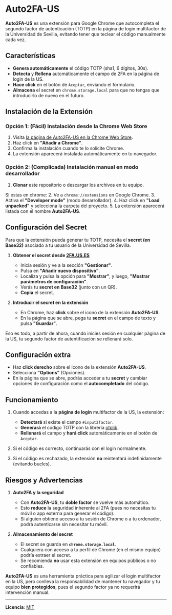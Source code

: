 # Auto2FA-US

**Auto2FA-US** es una extensión para Google Chrome que autocompleta el segundo factor de autenticación (TOTP) en la página de login multifactor de la Universidad de Sevilla, evitando tener que teclear el código manualmente cada vez.

## Características

- **Genera automáticamente** el código TOTP (sha1, 6 dígitos, 30s).
- **Detecta** y **Rellena** automáticamente el campo de 2FA en la página de login de la US.
- **Hace click** en el botón de `Aceptar`, enviando el formulario.
- **Almacena** el secret en `chrome.storage.local` para que no tengas que introducirlo de nuevo en el futuro.

## Instalación de la Extensión

### Opción 1: (Fácil) Instalación desde la Chrome Web Store

1. Visita [la página de Auto2FA-US en la Chrome Web Store](https://chromewebstore.google.com/detail/auto2fa-us/idjolbpjljhggpdpaabghlneamejpfff).
2. Haz click en **"Añadir a Chrome"**.
3. Confirma la instalación cuando te lo solicite Chrome.
4. La extensión aparecerá instalada automáticamente en tu navegador.

### Opción 2: (Complicada) Instalación manual en modo desarrollador

1. **Clonar** este repositorio o descargar los archivos en tu equipo.

Si estas en chrome:
2. Ve a `chrome://extensions` en Google Chrome.
3. Activa el **"Developer mode"** (modo desarrollador).
4. Haz click en **"Load unpacked"** y selecciona la carpeta del proyecto.
5. La extensión aparecerá listada con el nombre **Auto2FA-US**.

## Configuración del Secret

Para que la extensión pueda generar tu TOTP, necesita el **secret (en Base32)** asociado a tu usuario de la Universidad de Sevilla.

1. **Obtener el secret desde [2FA.US.ES](https://2fa.us.es/)**
   - Inicia sesión y ve a la sección **"Gestionar"**.
   - Pulsa en **"Añadir nuevo dispositivo"**.
   - Localiza y pulsa la opción para **"Mostrar"**, y luego, **"Mostrar parámetros de configuración"**.  
   - Verás tu **secret en Base32** (junto con un QR).  
   - **Copia** el secret.

2. **Introducir el secret en la extensión**
   - En Chrome, haz **click** sobre el icono de la extensión **Auto2FA-US**.
   - En la página que se abre, pega tu **secret** en el campo de texto y pulsa **"Guardar"**.

Eso es todo, a partir de ahora, cuando inicies sesión en cualquier página de la US, tu segundo factor de autentificación se rellenará solo.

## Configuración extra

- Haz **click derecho** sobre el icono de la extensión **Auto2FA-US**.
- Selecciona **"Options"** (Opciones).
- En la página que se abre, podrás acceder a tu **secret** y cambiar opciones de configuración como el **autocompletado** del código.

## Funcionamiento

1. Cuando accedas a la **página de login** multifactor de la US, la extensión:
   - **Detectará** si existe el campo `#input2factor`.
   - **Generará** el código TOTP con la librería [otplib](https://github.com/yeojz/otplib).
   - **Rellenará** el campo y **hará click** automáticamente en el botón de `Aceptar`.

2. Si el código es correcto, continuarás con el login normalmente.  
3. Si el código es rechazado, la extensión **no** reintentará indefinidamente (evitando bucles).

## Riesgos y Advertencias

1. **Auto2FA y la seguridad**  
   - Con **Auto2FA-US**, tu **doble factor** se vuelve más automático.  
   - Esto **reduce** la seguridad inherente al 2FA (pues no necesitas tu móvil o app externa para generar el código).  
   - Si alguien obtiene acceso a tu sesión de Chrome o a tu ordenador, podrá autenticarse sin necesitar tu móvil.

2. **Almacenamiento del secret**  
   - El secret se guarda en **`chrome.storage.local`**.  
   - Cualquiera con acceso a tu perfil de Chrome (en el mismo equipo) podría extraer el secret.  
   - Se recomienda **no** usar esta extensión en equipos públicos o no confiables.

**Auto2FA-US** es una herramienta práctica para agilizar el login multifactor en la US, pero conlleva la responsabilidad de mantener tu navegador y tu equipo **bien protegidos**, pues el segundo factor ya no requerirá intervención manual.

---
**Licencia**: [MIT](./LICENSE)

